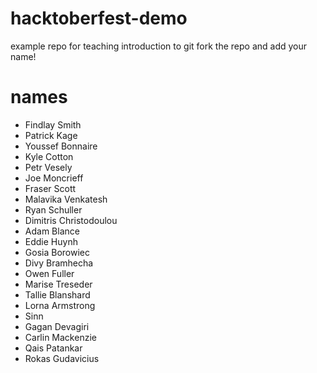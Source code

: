 # hacktoberfest-demo
example repo for teaching introduction to git
fork the repo and add your name!

# names
- Findlay Smith
- Patrick Kage
- Youssef Bonnaire
- Kyle Cotton
- Petr Vesely
- Joe Moncrieff
- Fraser Scott
- Malavika Venkatesh
- Ryan Schuller
- Dimitris Christodoulou
- Adam Blance
- Eddie Huynh
- Gosia Borowiec
- Divy Bramhecha
- Owen Fuller
- Marise Treseder
- Tallie Blanshard
- Lorna Armstrong
- Sinn
- Gagan Devagiri
- Carlin Mackenzie
- Qais Patankar
- Rokas Gudavicius
